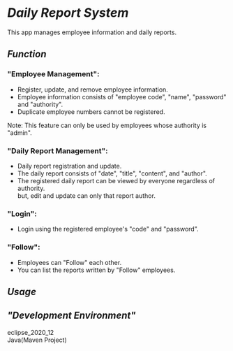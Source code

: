 # *Daily Report System*
This app manages employee information and daily reports.



## *Function*
### "Employee Management": </br>
- Register, update, and remove employee information.
- Employee information consists of "employee code", "name", "password" and "authority".
- Duplicate employee numbers cannot be registered.  </br>

Note: This feature can only be used by employees whose authority is "admin".</br>

### "Daily Report Management": </br>
- Daily report registration and update.
- The daily report consists of "date", "title", "content", and "author".
- The registered daily report can be viewed by everyone regardless of authority.</br>
  but, edit and update can only that report author. 

### "Login": </br>
- Login using the registered employee's "code" and "password".

### "Follow": </br>
- Employees can "Follow" each other.
- You can list the reports written by "Follow" employees.

## *Usage*</br>


## *"Development Environment"*</br>
eclipse_2020_12</br>
Java(Maven Project)</br>


